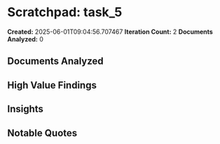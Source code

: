 # Scratchpad: task_5

**Created:** 2025-06-01T09:04:56.707467
**Iteration Count:** 2
**Documents Analyzed:** 0

## Documents Analyzed

## High Value Findings

## Insights

## Notable Quotes
